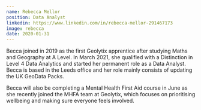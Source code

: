```yaml
---
name: Rebecca Mellor
position: Data Analyst
linkedin: https://www.linkedin.com/in/rebecca-mellor-291467173
image: rebecca
date: 2020-01-31
---
```


Becca joined in 2019 as the first Geolytix apprentice after studying Maths and Geography at A Level. In March 2021, she qualified with a Distinction in Level 4 Data Analytics and started her permanent role as a Data Analyst. Becca is based in the Leeds office and her role mainly consists of updating the UK GeoData Packs.

Becca will also be completing a Mental Health First Aid course in June as she recently joined the MHFA team at Geolytix, which focuses on prioritising wellbeing and making sure everyone feels involved.